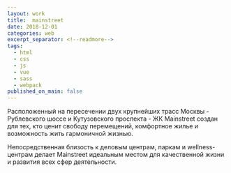 ```yaml
---
layout: work
title:  mainstreet
date: 2018-12-01
categories: web
excerpt_separator: <!--readmore-->
tags:
  - html
  - css
  - js
  - vue
  - sass
  - webpack
published_on_main: false
---
```

Расположенный на пересечении двух крупнейших трасс Москвы - Рублевского шоссе и Кутузовского проспекта - ЖК Mainstreet создан для тех, кто ценит свободу перемещений, комфортное жилье и возможность жить гармоничной жизнью.

Непосредственная близость к деловым центрам, паркам и wellness-центрам делает Mainstreet идеальным местом для качественной жизни и развития всех сфер деятельности. 